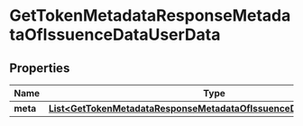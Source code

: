 
# GetTokenMetadataResponseMetadataOfIssuenceDataUserData

## Properties
Name | Type | Description | Notes
------------ | ------------- | ------------- | -------------
**meta** | [**List&lt;GetTokenMetadataResponseMetadataOfIssuenceDataUserDataMeta&gt;**](GetTokenMetadataResponseMetadataOfIssuenceDataUserDataMeta.md) |  |  [optional]



